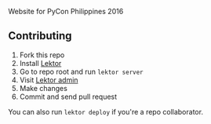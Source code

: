 Website for PyCon Philippines 2016

## Contributing

1. Fork this repo
2. Install [Lektor](https://getlektor.com)
3. Go to repo root and run `lektor server`
4. Visit [Lektor admin](http://localhost:5000/admin)
5. Make changes
6. Commit and send pull request

You can also run `lektor deploy` if you're a repo collaborator.
